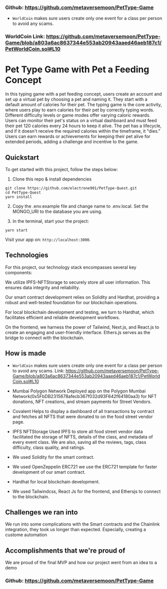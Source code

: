 ### Github: https://github.com/metaversemoon/PetType-Game
- `WorldCoin` makes sure users create only one event for a class per person to avoid any scams.
### WorldCoin Link: https://github.com/metaversemoon/PetType-Game/blob/a803a6ac8637344e553ab20943aaed46aeb187c1/PetWorldCoin.sol#L10


# Pet Type Game with Pet a Feeding Concept

In this typing game with a pet feeding concept,
users create an account and set up a virtual pet by choosing a pet and naming it. They start with a default amount of calories for their pet. The typing game is the core activity, where users play to earn calories for their pet by correctly typing words. Different difficulty levels or game modes offer varying caloric rewards. Users can monitor their pet's status on a virtual dashboard and must feed their pet 120 calories every 24 hours to keep it alive. The pet has a lifecycle, and if it doesn't receive the required calories within the timeframe, it "dies." Users can earn rewards or achievements for keeping their pet alive for extended periods, adding a challenge and incentive to the game.

## Quickstart

To get started with this project, follow the steps below:

1. Clone this repo & install dependencies

```
git clone https://github.com/electrone901/PetType-Quest.git
cd PetType-Quest
yarn install
```

2. Copy the .env.example file and change name to .env.local. Set the MONGO_URI to the database you are using.

3. In the terminal, start your the project:

```
yarn start
```

Visit your app on: `http://localhost:3000`.

## Technologies

For this project, our technology stack encompasses several key components:

We utilize IPFS-NFTStorage to securely store all user information. This ensures data integrity and reliability.

Our smart contract development relies on Solidity and Hardhat, providing a robust and well-tested foundation for our blockchain operations.

For local blockchain development and testing, we turn to Hardhat, which facilitates efficient and reliable development workflows.

On the frontend, we harness the power of Tailwind, Next.js, and React.js to create an engaging and user-friendly interface. Ethers.js serves as the bridge to connect with the blockchain.


## How is made

- `WorldCoin` makes sure users create only one event for a class per person to avoid any scams. Link: https://github.com/metaversemoon/PetType-Game/blob/a803a6ac8637344e553ab20943aaed46aeb187c1/PetWorldCoin.sol#L10

- Mumbai Polygon Network Deployed app on the Polygon Mumbai Network(0x5FbDB2315678afecb367f032d93F642f64180aa3) for NFT donations, NFT creations, and stream payments for Street Vendors.

- Covalent Helps to display a dashboard of all transactions by contract and fetches all NFTS that were donated to on the food street vendor page.

* IPFS NFTStorage Used IPFS to store all food street vendor data facilitated the storage of NFTS, details of the class, and metadata of every event class. We are also, saving all the reviews, tags, class difficulty, class quality, and ratings.

* We used Solidity for the smart contract.

* We used OpenZeppelin ERC721 we use the ERC721 template for faster development of our smart contract.

* Hardhat for local blockchain development.

* We used Tailwindcss, React Js for the frontend, and Ethersjs to connect to the blockchain.


## Challenges we ran into
We run into some complications with the Smart contracts and the Chainlink integration, they took us longer than expected. Especially, creating a custome automation

## Accomplishments that we're proud of
We are proud of the final MVP and how our project went from an idea to a demo
### Github: https://github.com/metaversemoon/PetType-Game
